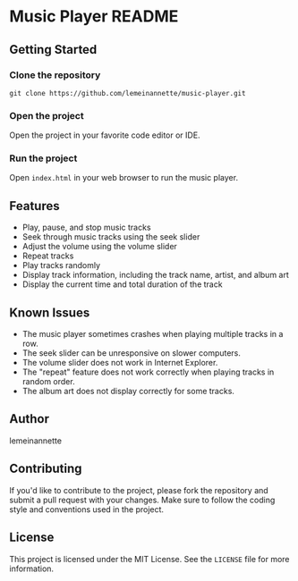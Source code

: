 Music Player README
==========================

Getting Started
---------------

### Clone the repository

`git clone https://github.com/lemeinannette/music-player.git`

### Open the project

Open the project in your favorite code editor or IDE.

### Run the project

Open `index.html` in your web browser to run the music player.

Features
------------

* Play, pause, and stop music tracks
* Seek through music tracks using the seek slider
* Adjust the volume using the volume slider
* Repeat tracks
* Play tracks randomly
* Display track information, including the track name, artist, and album art
* Display the current time and total duration of the track

Known Issues
----------------

* The music player sometimes crashes when playing multiple tracks in a row.
* The seek slider can be unresponsive on slower computers.
* The volume slider does not work in Internet Explorer.
* The "repeat" feature does not work correctly when playing tracks in random order.
* The album art does not display correctly for some tracks.

Author
--------

lemeinannette

Contributing
--------------

If you'd like to contribute to the project, please fork the repository and submit a pull request with your changes. Make sure to follow the coding style and conventions used in the project.

License
---------

This project is licensed under the MIT License. See the `LICENSE` file for more information.